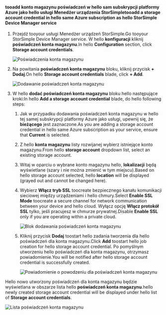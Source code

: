 <!--author=alkohli last changed: 01/20/17-->


#### <a name="tooadd-a-storage-account-credential-in-hello-same-azure-subscription-as-hello-storsimple-device-manager-service"></a><span data-ttu-id="4c1e3-101">tooadd konto magazynu poświadczeń w hello sam subskrypcji platformy Azure jako hello usługi Menedżer urządzenia StorSimple</span><span class="sxs-lookup"><span data-stu-id="4c1e3-101">tooadd a storage account credential in hello same Azure subscription as hello StorSimple Device Manager service</span></span>

1. <span data-ttu-id="4c1e3-102">Przejdź tooyour usługi Menedżer urządzeń StorSimple.</span><span class="sxs-lookup"><span data-stu-id="4c1e3-102">Go tooyour StorSimple Device Manager service.</span></span> <span data-ttu-id="4c1e3-103">W hello **konfiguracji** kliknij **poświadczeń konta magazynu**.</span><span class="sxs-lookup"><span data-stu-id="4c1e3-103">In hello **Configuration** section, click **Storage account credentials**.</span></span>

    ![Poświadczenia konta magazynu](./media/storsimple-8000-configure-new-storage-account-u2/createnewstorageacct1.png)

2. <span data-ttu-id="4c1e3-105">Na powitania **poświadczeń konta magazynu** bloku, kliknij przycisk **+ Dodaj**.</span><span class="sxs-lookup"><span data-stu-id="4c1e3-105">On hello **Storage account credentials** blade, click **+ Add**.</span></span>

    ![Dodawanie poświadczeń konta magazynu](./media/storsimple-8000-configure-new-storage-account-u2/createnewstorageacct2.png)

3. <span data-ttu-id="4c1e3-107">W hello **dodać poświadczeń konta magazynu** bloku hello następujące kroki:</span><span class="sxs-lookup"><span data-stu-id="4c1e3-107">In hello **Add a storage account credential** blade, do hello following steps:</span></span>

    1. <span data-ttu-id="4c1e3-108">Jak w przypadku dodawania poświadczeń konta magazynu w hello tej samej subskrypcji platformy Azure jako usługi, upewnij się, że **bieżącego** jest zaznaczone.</span><span class="sxs-lookup"><span data-stu-id="4c1e3-108">As you are adding a storage account credential in hello same Azure subscription as your service, ensure that **Current** is selected.</span></span>

    2. <span data-ttu-id="4c1e3-109">Z hello **konta magazynu** listy rozwijanej wybierz istniejące konto magazynu.</span><span class="sxs-lookup"><span data-stu-id="4c1e3-109">From hello **storage account** dropdown list, select an existing storage account.</span></span>

    3. <span data-ttu-id="4c1e3-110">Witaj w oparciu o wybrane konto magazynu hello, **lokalizacji** będą wyświetlane (szary i nie można zmienić w tym miejscu).</span><span class="sxs-lookup"><span data-stu-id="4c1e3-110">Based on hello storage account selected, hello **location** will be displayed (grayed out and cannot be changed here).</span></span>

    4. <span data-ttu-id="4c1e3-111">Wybierz **Włącz tryb SSL** toocreate bezpiecznego kanału komunikacji sieciowej między urządzeniami i hello chmury.</span><span class="sxs-lookup"><span data-stu-id="4c1e3-111">Select **Enable SSL Mode** toocreate a secure channel for network communication between your device and hello cloud.</span></span> <span data-ttu-id="4c1e3-112">Wyłącz opcję **Włącz protokół SSL** tylko, jeśli pracujesz w chmurze prywatnej.</span><span class="sxs-lookup"><span data-stu-id="4c1e3-112">Disable **Enable SSL** only if you are operating within a private cloud.</span></span>

        ![Blok dodawania poświadczeń konta magazynu](./media/storsimple-8000-configure-new-storage-account-u2/createnewstorageacct3.png)

    5. <span data-ttu-id="4c1e3-114">Kliknij przycisk **Dodaj** toostart hello zadania tworzenia dla hello poświadczeń dla konta magazynu.</span><span class="sxs-lookup"><span data-stu-id="4c1e3-114">Click **Add** toostart hello job creation for hello storage account credential.</span></span> <span data-ttu-id="4c1e3-115">Po pomyślnym utworzeniu hello poświadczeń dla konta magazynu, otrzymasz powiadomienie.</span><span class="sxs-lookup"><span data-stu-id="4c1e3-115">You will be notified after hello storage account credential is successfully created.</span></span>

        ![Powiadomienie o powodzeniu dla poświadczeń konta magazynu](./media/storsimple-8000-configure-new-storage-account-u2/createnewstorageacct5.png)

<span data-ttu-id="4c1e3-117">Hello nowo utworzony poświadczeń dla konta magazynu będzie wyświetlana w obszarze lista hello **poświadczeń konta magazynu**.</span><span class="sxs-lookup"><span data-stu-id="4c1e3-117">hello newly created storage account credential will be displayed under hello list of **Storage account credentials**.</span></span>

![Lista poświadczeń konta magazynu](./media/storsimple-8000-configure-new-storage-account-u2/createnewstorageacct6.png)

